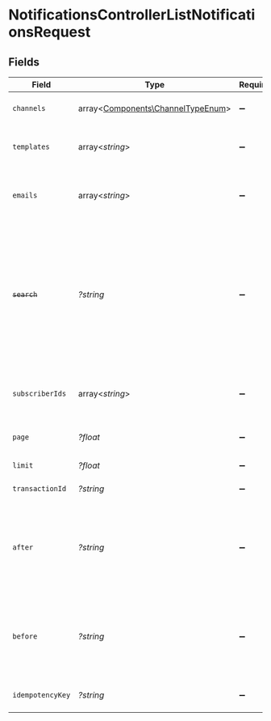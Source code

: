 # NotificationsControllerListNotificationsRequest


## Fields

| Field                                                                                                                                             | Type                                                                                                                                              | Required                                                                                                                                          | Description                                                                                                                                       |
| ------------------------------------------------------------------------------------------------------------------------------------------------- | ------------------------------------------------------------------------------------------------------------------------------------------------- | ------------------------------------------------------------------------------------------------------------------------------------------------- | ------------------------------------------------------------------------------------------------------------------------------------------------- |
| `channels`                                                                                                                                        | array<[Components\ChannelTypeEnum](../../Models/Components/ChannelTypeEnum.md)>                                                                   | :heavy_minus_sign:                                                                                                                                | Array of channel types                                                                                                                            |
| `templates`                                                                                                                                       | array<*string*>                                                                                                                                   | :heavy_minus_sign:                                                                                                                                | Array of template IDs or a single template ID                                                                                                     |
| `emails`                                                                                                                                          | array<*string*>                                                                                                                                   | :heavy_minus_sign:                                                                                                                                | Array of email addresses or a single email address                                                                                                |
| ~~`search`~~                                                                                                                                      | *?string*                                                                                                                                         | :heavy_minus_sign:                                                                                                                                | : warning: ** DEPRECATED **: This will be removed in a future release, please migrate away from it as soon as possible.<br/><br/>Search term (deprecated) |
| `subscriberIds`                                                                                                                                   | array<*string*>                                                                                                                                   | :heavy_minus_sign:                                                                                                                                | Array of subscriber IDs or a single subscriber ID                                                                                                 |
| `page`                                                                                                                                            | *?float*                                                                                                                                          | :heavy_minus_sign:                                                                                                                                | Page number for pagination                                                                                                                        |
| `limit`                                                                                                                                           | *?float*                                                                                                                                          | :heavy_minus_sign:                                                                                                                                | Limit for pagination                                                                                                                              |
| `transactionId`                                                                                                                                   | *?string*                                                                                                                                         | :heavy_minus_sign:                                                                                                                                | Transaction ID for filtering                                                                                                                      |
| `after`                                                                                                                                           | *?string*                                                                                                                                         | :heavy_minus_sign:                                                                                                                                | Date filter for records after this timestamp. Defaults to earliest date allowed by subscription plan                                              |
| `before`                                                                                                                                          | *?string*                                                                                                                                         | :heavy_minus_sign:                                                                                                                                | Date filter for records before this timestamp. Defaults to current time of request (now)                                                          |
| `idempotencyKey`                                                                                                                                  | *?string*                                                                                                                                         | :heavy_minus_sign:                                                                                                                                | A header for idempotency purposes                                                                                                                 |